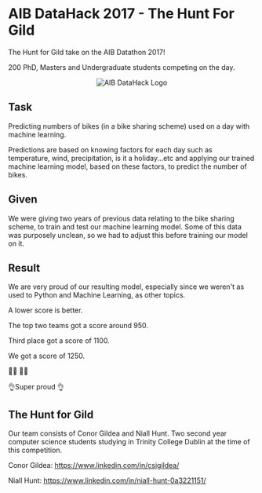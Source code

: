 # AIB DataHack 2017 - The Hunt For Gild
The Hunt for Gild take on the AIB Datathon 2017!

200 PhD, Masters and Undergraduate students competing on the day.

<center><img src="https://github.com/NiallEHunt/HuntForGild/blob/master/GivenData/AIBDataHack.png" 
alt="AIB DataHack Logo" /></center>

## Task 
Predicting numbers of bikes (in a bike sharing scheme) used on a day with machine learning.


Predictions are based on knowing factors for each day such as temperature, wind, precipitation, is it a holiday...etc and applying our trained machine learning model, based on these factors, to predict the number of bikes.

## Given
We were giving two years of previous data relating to the bike sharing scheme, to train and test our machine learning model.
Some of this data was purposely unclean, so we had to adjust this before training our model on it.

## Result
We are very proud of our resulting model, especially since we weren't as used to Python and Machine Learning, as other topics.

A lower score is better.


The top two teams got a score around 950.


Third place got a score of 1100.

We got a score of 1250.

👨‍💻
👨‍💻 

👌Super proud 
👌



## The Hunt for Gild
Our team consists of Conor Gildea and Niall Hunt. Two second year computer science students studying in Trinity College Dublin at the time of this competition.

Conor Gildea: https://www.linkedin.com/in/csigildea/

Niall Hunt: https://www.linkedin.com/in/niall-hunt-0a3221151/

